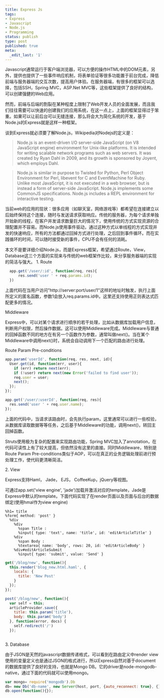 ```yaml
---
title: Express Js
tags:
- Express
- Javascript
- Node.js
- Programming
status: publish
type: post
published: true
meta:
  _edit_last: '1'
---
```

Javascript通常运行于客户端浏览器，可以方便的操作HTML中的DOM元素，另外，提供也提供了一些事件响应机制，将表单验证等很多功能置于前台完成，降低前端与服务器端的交互次数，提高用户体验。在服务器端，有很多的框架可以选择，包括SSH，Spring MVC，ASP.Net MVC等，这些框架提供了良好的结构，可以创建强健的Web应用。

然而，前端与后端的割裂在某种程度上限制了Web开发人员的全面发展，而且我们往往需要可以快速的创建我们的应用系统，在这一点上，上面的框架显得过于笨重。如果可以让前后台可以无缝连接，那么将会大为简化系统的开发，基于Node.js的Express就是这样一种框架。

谈到Express就必须要了解Node.js，Wikipedia对Nodejs的定义是：
> Node.js is an event-driven I/O server-side JavaScript (on V8 JavaScript engine) environment for Unix-like platforms. It is intended for writing scalable network programs such as web servers. It was created by Ryan Dahl in 2009, and its growth is sponsored by Joyent, which employs Dahl.

> Node.js is similar in purpose to Twisted for Python, Perl Object Environment for Perl, libevent for C and EventMachine for Ruby. Unlike most JavaScript, it is not executed in a web browser, but is instead a form of server-side JavaScript. Node.js implements some CommonJS specifications. Node.js includes a REPL environment for interactive testing.

当前web的应用的现状：很多应用（如聊天室，网络游戏等）都希望在连接建立以后始终保持这个连接，随时与发送请求获取响应。传统的服务器，为每个请求单独开始新的线程，在客户并发请求数量巨大的情况下，使用传统的方式实现资源的合理配置并不容易。而Node.js使用事件驱动，通过这种方式以单线程的方式实现并发的快速响应，所有的方法都通过回掉方式进行处理，之后回到事件循环。而在实践循环的时间，可以随时接受新的事件，CPU不会有任何的消耗。

本文不是要详细介绍Node.js，而是Express框架，希望通过Route，View，Database这三个方面的实现来与传统的web框架作比较，来分享服务器端的实现的简洁与强大。
1\. Route

```js
  app.get('/user/:id', function(req, res){
      res.send('user ' + req.params.id);
  })
```
上面代码在当用户访问"http://server:port/user/1"这样的地址时触发，执行上面所定义的匿名函数，参数1会放入req.params.id中。这里还支持使用正则表达式匹配更多的情况。

Middleware

Express中，可以对某个请求进行顺序的若干处理，比如从数据库加载用户信息，判断用户权限，然后操作数据。这可以使用Middleware完成。Middleware与普通的回掉函数不同的地方在有另一个函数作为参数，通常叫做next()。当在某个Middleware中调用next()时，系统会自动调用下一个匹配的路由进行处理。

Route Param Pre-conditions

```js
app.param('userId', function(req, res, next, id){
  User.get(id, function(err, user){
    if (err) return next(err);
    if (!user) return next(new Error('failed to find user'));
    req.user = user;
    next();
  });
});

app.get('/user/:userId', function(req, res){
  res.send('user ' + req.user.name);
});
```

上面的代码中，当请求该路由时，会先执行param，这里通常可以进行一些校验，从数据库读取数据等等任务，之后基于Middleware的功能，调用next()，转回主回掉函数。

Struts使用极为复杂的配置来实现路由功能，Spring MVC加入了annotation，在代码可读性上有了较大提高，但依然没有这里的直接。同时Middleware，特别是Route Param Pre-conditions类似于AOP，可以在真正的业务逻辑处理前进行预处理工作，使代码更清晰简洁。

2\. View

Express支持Haml， Jade， EJS， CoffeeKup，jQuery等视图。

可通过app.set('view engine', 'jade')加载并激活对应的template，Jade是Express中默认的template。下面代码实现了在render页面以及页面与后台的数据绑定(使用hmal作为view engine)

```haml
%h1= title
%form{ method: 'post' }
  %div
    %div
      %span Title :
      %input{ type: 'text', name: 'title', id: 'editArticleTitle' }
    %div
      %span Body :
      %textarea{ name: 'body', rows: 20, id: 'editArticleBody' }
    %div#editArticleSubmit
      %input{ type: 'submit', value: 'Send' }
```

```js
get('/blog/new', function(){
  this.render('blog_new.html.haml', {
    locals: {
      title: 'New Post'
    }
  });
});

post('/blog/new', function(){
  var self = this;
  articleProvider.save({
    title: this.param('title'),
    body: this.param('body')
  }, function(error, docs) {
    self.redirect('/')
  });
  
```  
3\. Database

由于JSON是天然的javascript数据传递格式，可以看到在路由定义中render view使用的变量定义也是通过JSON的格式进行，所以Express自然对基于document的数据库提供了良好的支持，也就是Mongo DB。它的driver是node-mongodb-native，通过下面的代码就可以使用mongo。

```js
var mongo= require('mongodb').Db
db= new Db('db-name', new Server(host, port, {auto_reconnect: true}, {}));
db.open(function(){});
```